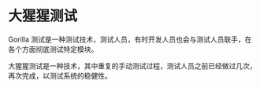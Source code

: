 # 大猩猩测试

Gorilla 测试是一种测试技术，测试人员，有时开发人员也会与测试人员联手，在各个方面彻底测试特定模块。

大猩猩测试是一种技术，其中重复的手动测试过程，测试人员之前已经做过几次，再次完成，以测试系统的稳健性。
